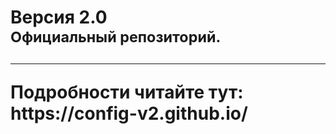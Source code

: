 <h1>Версия 2.0</br><small>Официальный репозиторий.</small>
<hr>
Подробности читайте тут: https://config-v2.github.io/